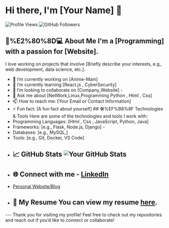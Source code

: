 # Hi there, I'm [Your Name] 👋 
![Profile Views](https://komarev.com/ghpvc/?username=yourusername&color=blue) 
![GitHub Followers](https://img.shields.io/github/followers/yourusername?label=Follow&style=social) 
## 👨%E2%80%8D💻 About Me I'm a [Programming] with a passion for [Website].
I love working on projects that involve [Briefly describe your interests, e.g., web development, data science, etc.].
- 🔭 I’m currently working on [Anime-Main]
- 🌱 I’m currently learning [React.js , CyberSecurity]
- 👯 I’m looking to collaborate on [Company_Website] -
- 💬 Ask me about [NetWork,Linux,Programming Python , Html , Css]
- 📫 How to reach me: [Your Email or Contact Information]
- ⚡ Fun fact: [A fun fact about yourself] ## 🛠%EF%B8%8F Technologies & Tools Here are some of the technologies and tools I work with:
- Programming Languages: [Html , Css , JavaScript, Python, Java]
- Frameworks: [e.g., Flask, Node.js, Django] -
- Databases: [e.g., MySQL,]
- Tools: [e.g., Git, Docker, VS Code]
- ## 📈 GitHub Stats ![Your GitHub Stats](https://github-readme-stats.vercel.app/api?username=yourusername&show_icons=true&theme=radical)
- ## 🌐 Connect with me - [LinkedIn]([https://www.linkedin.com/in/me/](https://www.linkedin.com/in/ariobarzan-darvish-7633a829b/)) 
- [Personal Website/Blog](https://www.ario21.ir)
- ## 📄 My Resume You can view my resume [here](https://cvbuilder.me/resume/fa/2bc35f28-8dee-42c3-b640-d9937b31e640). 
--- Thank you for visiting my profile! Feel free to check out my repositories and reach out if you’d like to connect or collaborate!
